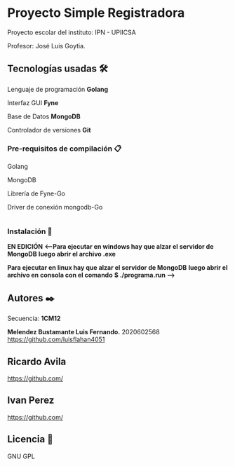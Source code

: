 # Proyecto Simple Registradora

Proyecto escolar del instituto:
IPN - UPIICSA

Profesor: 
José Luis Goytia.

## Tecnologías usadas 🛠️

Lenguaje de programación **Golang**

Interfaz GUI **Fyne**

Base de Datos **MongoDB**

Controlador de versiones **Git**

### Pre-requisitos de compilación 📋

Golang

MongoDB

Librería de Fyne-Go

Driver de conexión mongodb-Go

```

```

### Instalación 🔧

**EN EDICIÓN**
**<--Para ejecutar en **windows** hay que alzar el servidor de MongoDB**
**luego abrir el archivo .exe**

**Para ejecutar en **linux** hay que alzar el servidor de MongoDB**
**luego abrir el archivo en consola con el comando**
**$ ./programa.run -->**

## Autores ✒️
Secuencia: **1CM12**

**Melendez Bustamante Luis Fernando.**
2020602568
https://github.com/luisflahan4051

**Ricardo Avila**
--
https://github.com/

**Ivan Perez**
--
https://github.com/

## Licencia 📄

GNU GPL